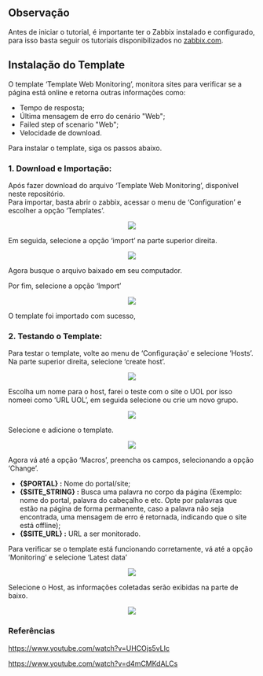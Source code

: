 ## Observação
Antes de iniciar o tutorial, é importante ter o Zabbix instalado e configurado, para isso basta seguir os tutoriais disponibilizados no [zabbix.com](https://www.zabbix.com/documentation/5.2/pt/manual/installation/instal).

## Instalação do Template 

O template ‘Template Web Monitoring’, monitora sites para verificar se a página está online e retorna outras informações como:

- Tempo de resposta;
- Última mensagem de erro do cenário "Web";
- Failed step of scenario "Web";
- Velocidade de download.

Para instalar o template, siga os passos abaixo. 

### **1. Download e Importação:**
Após fazer download do arquivo ‘Template Web Monitoring’, disponível neste repositório.\
Para importar, basta abrir o zabbix, acessar o menu de ‘Configuration’ e escolher a opção ‘Templates’.

<p align="center">
  <img src="https://user-images.githubusercontent.com/38138237/150812418-cb879c44-2a90-4703-bc92-f368316fbdfb.png" />
</p>

Em seguida, selecione a opção ‘import’ na parte superior direita. 

<p align="center">
  <img src="https://user-images.githubusercontent.com/38138237/150812422-b3ebafe4-ce0a-4a48-8b93-a2f4aab9cc0a.png" />
</p> 

Agora busque o arquivo baixado em seu computador. 

Por fim, selecione a opção ‘Import’

<p align="center">
  <img src="https://user-images.githubusercontent.com/38138237/150812427-b7442c94-48fc-4870-9ee3-2fd72cdb4df6.png" />
</p> 

O template foi importado com sucesso, 

### **2. Testando o Template:**

Para testar o template, volte ao menu de ‘Configuração’ e selecione ’Hosts’. Na parte superior direita, selecione ‘create host’.
<p align="center">
  <img src="https://user-images.githubusercontent.com/38138237/150828485-538ef218-f0a0-4cd4-952e-958e987aa861.png" />
</p>

Escolha um nome para o host, farei o teste com o site o UOL por isso nomeei como ‘URL UOL’, em seguida selecione ou crie um novo grupo. 

<p align="center">
  <img src="https://user-images.githubusercontent.com/38138237/150828506-12a74faf-f25c-4733-84e4-8d941fb97479.png" />
</p> 

Selecione e adicione o template.

<p align="center">
  <img src="https://user-images.githubusercontent.com/38138237/150828525-a0527d97-076d-4104-a8f5-ad846817c215.png" />
</p> 

Agora vá até a opção ‘Macros’, preencha os campos, selecionando a opção ‘Change’. 
- **{$PORTAL} :** Nome do portal/site;
- **{$SITE_STRING} :** Busca uma palavra no corpo da página (Exemplo: nome do portal, palavra do cabeçalho e etc. Opte por palavras que estão na página de forma permanente, caso a palavra não seja encontrada, uma mensagem de erro é retornada, indicando que o site está offline); 
- **{$SITE_URL} :** URL a ser monitorado.


Para verificar se o template está funcionando corretamente, vá até a opção ‘Monitoring’ e selecione ‘Latest data’

<p align="center">
  <img src="https://user-images.githubusercontent.com/38138237/150828870-6f8d0288-7106-4667-bdb3-f3c3c9361b76.png" />
</p>  

Selecione o Host, as informações coletadas serão exibidas na parte de baixo. 

<p align="center">
  <img src="https://user-images.githubusercontent.com/38138237/150828890-e5b8bc48-a15b-4ff6-a81d-4d79bcf4241a.png" />
</p> 

### Referências 
https://www.youtube.com/watch?v=UHCOjs5vLIc

https://www.youtube.com/watch?v=d4mCMKdALCs
                                                                                                         
